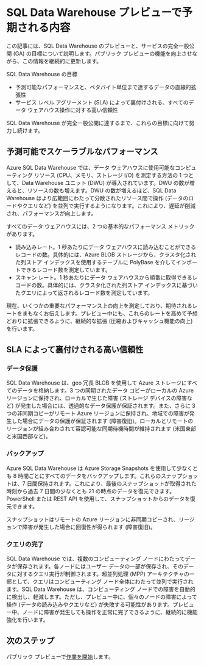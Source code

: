 <properties
   pageTitle="SQL Data Warehouse プレビューで予期される内容 | Microsoft Azure"
   description="SQL Data Warehouse のパブリック プレビュー機能と一般公開の目標の概要"
   services="sql-data-warehouse"
   documentationCenter="NA"
   authors="twounder"
   manager="barbkess"
   editor=""/>

<tags
   ms.service="sql-data-warehouse"
   ms.devlang="NA"
   ms.topic="article"
   ms.tgt_pltfrm="NA"
   ms.workload="data-services"
   ms.date="01/07/2016"
   ms.author="mausher;barbkess;sonyama"/>

# SQL Data Warehouse プレビューで予期される内容

この記事には、SQL Data Warehouse のプレビューと、サービスの完全一般公開 (GA) の目標について説明します。パブリック プレビューの機能を向上させながら、この情報を継続的に更新します。

SQL Data Warehouse の目標

- 予測可能なパフォーマンスと、ペタバイト単位まで達するデータの直線的拡張性
- サービス レベル アグリーメント (SLA) によって裏付けされる、すべてのデータ ウェアハウス操作に対する高い信頼性

SQL Data Warehouse が完全一般公開に達するまで、これらの目標に向けて努力し続けます。

## 予測可能でスケーラブルなパフォーマンス

Azure SQL Data Warehouse では、データ ウェアハウスに使用可能なコンピューティング リソース (CPU、メモリ、ストレージ I/O) を測定する方法の 1 つとして、Data Warehouse ユニット (DWU) が導入されています。DWU の数が増えると、リソースの数も増えます。DWU の数が増えるほど、SQL Data Warehouse はより広範囲にわたって分散されたリソース間で操作 (データのロードやクエリなど) を並列で実行するようになります。これにより、遅延が削減され、パフォーマンスが向上します。

すべてのデータ ウェアハウスには、2 つの基本的なパフォーマンス メトリックがあります。

- 読み込みレート。1 秒あたりにデータ ウェアハウスに読み込むことができるレコードの数。具体的には、Azure BLOB ストレージから、クラスタ化された列ストア インデックスを使用するテーブルに PolyBase を介してインポートできるレコード数を測定しています。 
- スキャン レート。1 秒あたりにデータ ウェアハウスから順番に取得できるレコードの数。具体的には、クラスタ化された列ストア インデックスに基づいたクエリによって返されるレコード数を測定しています。


現在、いくつかの重要なパフォーマンス上の向上を測定しており、期待されるレートをまもなくお伝えします。プレビュー中にも、これらのレートを高めて予想どおりに拡張できるように、継続的な拡張 (圧縮およびキャッシュ機能の向上) を行います。


## SLA によって裏付けされる高い信頼性

### データ保護 

SQL Data Warehouse は、geo 冗長 BLOB を使用して Azure ストレージにすべてのデータを格納します。3 つの同期されたデータ コピーがローカルの Azure リージョンに保持され、ローカルで生じた障害 (ストレージ デバイスの障害など) が発生した場合には、透過的なデータ保護が保証されます。また、さらに 3 つの非同期コピーがリモート Azure リージョンに保持され、地域での障害が発生した場合にデータの保護が保証されます (障害復旧)。ローカルとリモートのリージョンが組み合わされて容認可能な同期待機時間が維持されます (米国東部と米国西部など)。


### バックアップ

Azure SQL Data Warehouse は Azure Storage Snapshots を使用して少なくとも 8 時間ごとにすべてのデータをバックアップします。これらのスナップショットは、7 日間保持されます。これにより、最後のスナップショットが取得された時刻から過去 7 日間の少なくとも 21 の時点のデータを復元できます。PowerShell または REST API を使用して、スナップショットからのデータを復元できます。

スナップショットはリモートの Azure リージョンに非同期コピーされ、リージョンで障害が発生した場合に回復性が得られます (障害復旧)。


### クエリの完了 

SQL Data Warehouse では、複数のコンピューティング ノードにわたってデータが保存されます。各ノードにはユーザー データの一部が保存され、そのデータに対するクエリ実行が制御されます。超並列処理 (MPP) アーキテクチャの一部として、クエリはコンピューティング ノード全体にわたって並列で実行されます。SQL Data Warehouse は、コンピューティング ノードでの障害を自動的に検出し、軽減します。ただし、プレビュー中に、個々のノードの障害によって操作 (データの読み込みやクエリなど) が失敗する可能性があります。プレビュー中、ノードに障害が発生しても操作を正常に完了できるように、継続的に機能強化を行います。


## 次のステップ

パブリック プレビューで[作業を開始][]します。

<!--Image references-->

<!--Article references-->
[作業を開始]: ./sql-data-warehouse-get-started-provision.md

<!--MSDN references-->

<!--Other Web references-->

<!---HONumber=AcomDC_0211_2016-->